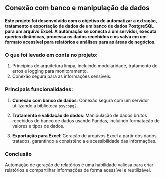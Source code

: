 ## Conexão com banco e manipulação de dados

#### Este projeto foi desenvolvido com o objetivo de automatizar a extração, tratamento e exportação de dados de um banco de dados PostgreSQL para um arquivo Excel. A automação se conecta a um servidor, executa queries dinâmicas, processa os dados recebidos e os salva em um formato acessível para relatórios e análises para as áreas de negócios.

### O que foi levado em conta no projeto:

1. Princípios de arquitetura limpa, incluindo modularidade, tratamento de erros e logging para monitoramento.
2. Conexão segura para as informações sensíveis.

### Principais funcionalidades:

1. **Conexão com banco de dados**: Conexão segura com um servidor utilizando a biblioteca `psycopg2`.

2. **Tratamento e validação de dados**: Manipulação de dados brutos recebidos do banco de dados usando Pandas, incluindo formatação de valores e tipos de dados.

3. **Exportação para Excel**: Geração de arquivos Excel a partir dos dados tratados, garantindo a consistência e acessibilidade das informações.

### Conclusão

Automação de geração de relatórios é uma habilidade valiosa para criar relatórios e compartilhar informações de forma acessível e reutilizável.

